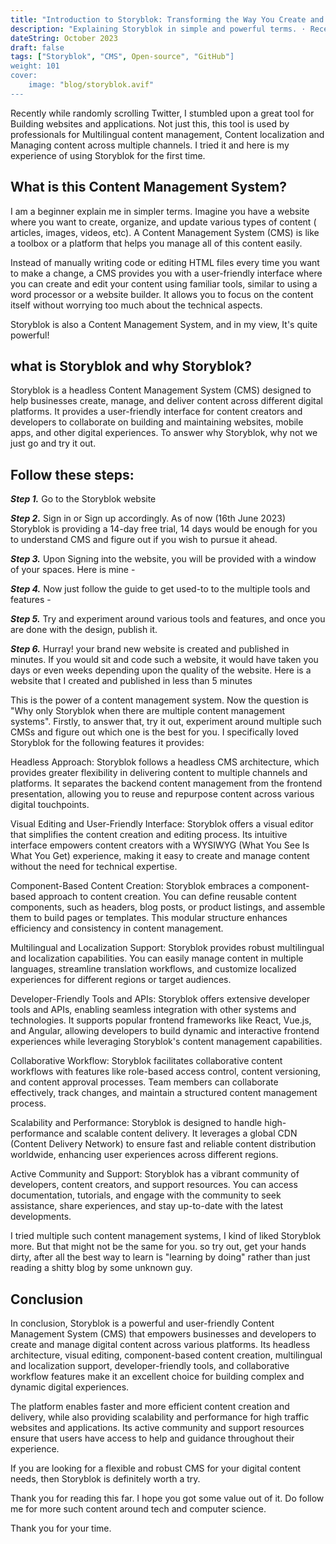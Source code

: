 ```yaml
---
title: "Introduction to Storyblok: Transforming the Way You Create and Manage Content"
description: "Explaining Storyblok in simple and powerful terms. · Recently while randomly scrolling Twitter, I stumbled upon a great tool for Building websites and..."
dateString: October 2023
draft: false
tags: ["Storyblok", "CMS", Open-source", "GitHub"]
weight: 101
cover:
    image: "blog/storyblok.avif"
---
```


Recently while randomly scrolling Twitter, I stumbled upon a great tool for Building websites and applications. Not just this, this tool is used by professionals for Multilingual content management, Content localization and Managing content across multiple channels. I tried it and here is my experience of using Storyblok for the first time.



## What is this Content Management System?

I am a beginner explain me in simpler terms. Imagine you have a website where you want to create, organize, and update various types of content ( articles, images, videos, etc). A Content Management System (CMS) is like a toolbox or a platform that helps you manage all of this content easily.

Instead of manually writing code or editing HTML files every time you want to make a change, a CMS provides you with a user-friendly interface where you can create and edit your content using familiar tools, similar to using a word processor or a website builder. It allows you to focus on the content itself without worrying too much about the technical aspects.

Storyblok is also a Content Management System, and in my view, It's quite powerful!

## what is Storyblok and why Storyblok?
Storyblok is a headless Content Management System (CMS) designed to help businesses create, manage, and deliver content across different digital platforms. It provides a user-friendly interface for content creators and developers to collaborate on building and maintaining websites, mobile apps, and other digital experiences. To answer why Storyblok, why not we just go and try it out.

## Follow these steps:

***Step 1.*** Go to the Storyblok website

***Step 2.*** Sign in or Sign up accordingly. As of now (16th June 2023) Storyblok is providing a 14-day free trial, 14 days would be enough for you to understand CMS and figure out if you wish to pursue it ahead.

***Step 3.*** Upon Signing into the website, you will be provided with a window of your spaces. Here is mine -



***Step 4.*** Now just follow the guide to get used-to to the multiple tools and features -







***Step 5.*** Try and experiment around various tools and features, and once you are done with the design, publish it.



***Step 6.*** Hurray! your brand new website is created and published in minutes. If you would sit and code such a website, it would have taken you days or even weeks depending upon the quality of the website. Here is a website that I created and published in less than 5 minutes



This is the power of a content management system. Now the question is "Why only Storyblok when there are multiple content management systems". Firstly, to answer that, try it out, experiment around multiple such CMSs and figure out which one is the best for you. I specifically loved Storyblok for the following features it provides:

Headless Approach: Storyblok follows a headless CMS architecture, which provides greater flexibility in delivering content to multiple channels and platforms. It separates the backend content management from the frontend presentation, allowing you to reuse and repurpose content across various digital touchpoints.

Visual Editing and User-Friendly Interface: Storyblok offers a visual editor that simplifies the content creation and editing process. Its intuitive interface empowers content creators with a WYSIWYG (What You See Is What You Get) experience, making it easy to create and manage content without the need for technical expertise.

Component-Based Content Creation: Storyblok embraces a component-based approach to content creation. You can define reusable content components, such as headers, blog posts, or product listings, and assemble them to build pages or templates. This modular structure enhances efficiency and consistency in content management.

Multilingual and Localization Support: Storyblok provides robust multilingual and localization capabilities. You can easily manage content in multiple languages, streamline translation workflows, and customize localized experiences for different regions or target audiences.

Developer-Friendly Tools and APIs: Storyblok offers extensive developer tools and APIs, enabling seamless integration with other systems and technologies. It supports popular frontend frameworks like React, Vue.js, and Angular, allowing developers to build dynamic and interactive frontend experiences while leveraging Storyblok's content management capabilities.

Collaborative Workflow: Storyblok facilitates collaborative content workflows with features like role-based access control, content versioning, and content approval processes. Team members can collaborate effectively, track changes, and maintain a structured content management process.

Scalability and Performance: Storyblok is designed to handle high-performance and scalable content delivery. It leverages a global CDN (Content Delivery Network) to ensure fast and reliable content distribution worldwide, enhancing user experiences across different regions.

Active Community and Support: Storyblok has a vibrant community of developers, content creators, and support resources. You can access documentation, tutorials, and engage with the community to seek assistance, share experiences, and stay up-to-date with the latest developments.

I tried multiple such content management systems, I kind of liked Storyblok more. But that might not be the same for you. so try out, get your hands dirty, after all the best way to learn is "learning by doing" rather than just reading a shitty blog by some unknown guy.

## Conclusion

In conclusion, Storyblok is a powerful and user-friendly Content Management System (CMS) that empowers businesses and developers to create and manage digital content across various platforms. Its headless architecture, visual editing, component-based content creation, multilingual and localization support, developer-friendly tools, and collaborative workflow features make it an excellent choice for building complex and dynamic digital experiences.

The platform enables faster and more efficient content creation and delivery, while also providing scalability and performance for high traffic websites and applications. Its active community and support resources ensure that users have access to help and guidance throughout their experience.

If you are looking for a flexible and robust CMS for your digital content needs, then Storyblok is definitely worth a try.

Thank you for reading this far. I hope you got some value out of it. Do follow me for more such content around tech and computer science.

Thank you for your time.